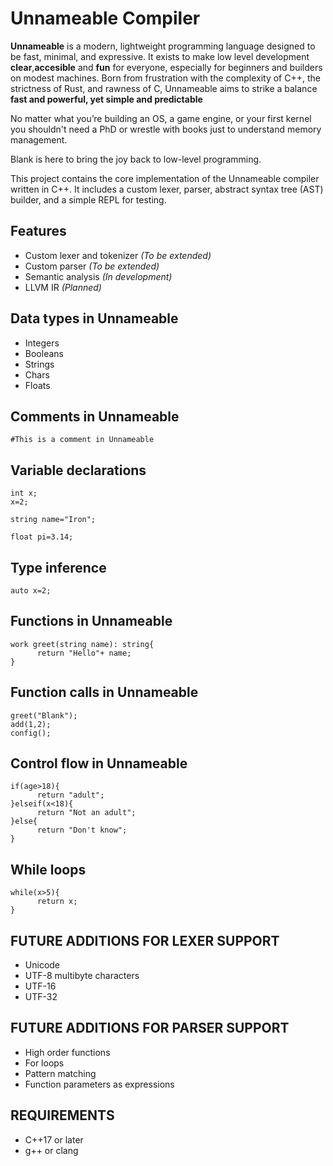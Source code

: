 # Unnameable Compiler

**Unnameable** is a modern, lightweight programming language designed to be fast, minimal, and expressive.
It exists to make low level development **clear**,**accesible** and **fun** for everyone, especially for beginners and builders on modest machines.
Born from frustration with the complexity of C++, the strictness of Rust, and rawness of C, Unnameable aims to strike a balance **fast and powerful, yet simple and predictable**

No matter what you’re building an OS, a game engine, or your first kernel 
you shouldn't need a PhD or wrestle with books just to understand memory management.

Blank is here to bring the joy back to low-level programming.

This project contains the core implementation of the Unnameable compiler written in C++. It includes a custom lexer, parser, abstract syntax tree (AST) builder, and a simple REPL for testing.

## Features

- Custom lexer and tokenizer *(To be extended)*
- Custom parser *(To be extended)*
- Semantic analysis *(In development)*
- LLVM IR *(Planned)*

## Data types in Unnameable

- Integers
- Booleans
- Strings
- Chars
- Floats 

## Comments in Unnameable

```
#This is a comment in Unnameable
```

## Variable declarations 
```
int x;
x=2;

string name="Iron";

float pi=3.14;
```

## Type inference
```
auto x=2;
```

## Functions in Unnameable
```
work greet(string name): string{
      return "Hello"+ name;
}
```

## Function calls in Unnameable
```
greet("Blank");
add(1,2);
config();
```
## Control flow in Unnameable
```
if(age>18){
      return "adult";
}elseif(x<18){
      return "Not an adult";
}else{
      return "Don't know";
}
```

## While loops
```
while(x>5){
      return x;
}
```
## FUTURE ADDITIONS FOR LEXER SUPPORT

- Unicode
- UTF-8 multibyte characters 
- UTF-16 
- UTF-32
  
## FUTURE ADDITIONS FOR PARSER SUPPORT

- High order functions
- For loops
- Pattern matching
- Function parameters as expressions

## REQUIREMENTS 

- C++17 or later
- g++ or clang 

